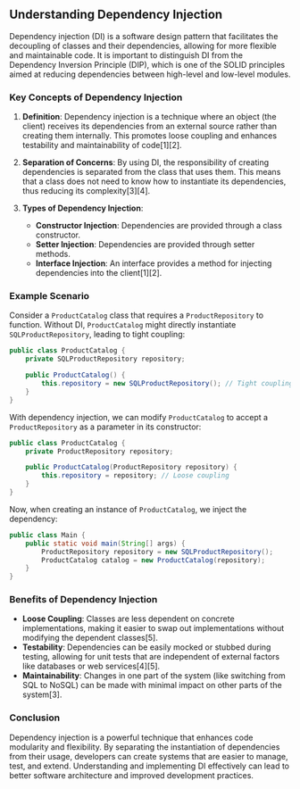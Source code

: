 ## Understanding Dependency Injection

Dependency injection (DI) is a software design pattern that facilitates the decoupling of classes and their dependencies, allowing for more flexible and maintainable code. It is important to distinguish DI from the Dependency Inversion Principle (DIP), which is one of the SOLID principles aimed at reducing dependencies between high-level and low-level modules.

### Key Concepts of Dependency Injection

1. **Definition**: Dependency injection is a technique where an object (the client) receives its dependencies from an external source rather than creating them internally. This promotes loose coupling and enhances testability and maintainability of code[1][2].

2. **Separation of Concerns**: By using DI, the responsibility of creating dependencies is separated from the class that uses them. This means that a class does not need to know how to instantiate its dependencies, thus reducing its complexity[3][4].

3. **Types of Dependency Injection**:
   - **Constructor Injection**: Dependencies are provided through a class constructor.
   - **Setter Injection**: Dependencies are provided through setter methods.
   - **Interface Injection**: An interface provides a method for injecting dependencies into the client[1][2].

### Example Scenario

Consider a `ProductCatalog` class that requires a `ProductRepository` to function. Without DI, `ProductCatalog` might directly instantiate `SQLProductRepository`, leading to tight coupling:

```java
public class ProductCatalog {
    private SQLProductRepository repository;

    public ProductCatalog() {
        this.repository = new SQLProductRepository(); // Tight coupling
    }
}
```

With dependency injection, we can modify `ProductCatalog` to accept a `ProductRepository` as a parameter in its constructor:

```java
public class ProductCatalog {
    private ProductRepository repository;

    public ProductCatalog(ProductRepository repository) {
        this.repository = repository; // Loose coupling
    }
}
```

Now, when creating an instance of `ProductCatalog`, we inject the dependency:

```java
public class Main {
    public static void main(String[] args) {
        ProductRepository repository = new SQLProductRepository();
        ProductCatalog catalog = new ProductCatalog(repository);
    }
}
```

### Benefits of Dependency Injection

- **Loose Coupling**: Classes are less dependent on concrete implementations, making it easier to swap out implementations without modifying the dependent classes[5].
- **Testability**: Dependencies can be easily mocked or stubbed during testing, allowing for unit tests that are independent of external factors like databases or web services[4][5].
- **Maintainability**: Changes in one part of the system (like switching from SQL to NoSQL) can be made with minimal impact on other parts of the system[3].

### Conclusion

Dependency injection is a powerful technique that enhances code modularity and flexibility. By separating the instantiation of dependencies from their usage, developers can create systems that are easier to manage, test, and extend. Understanding and implementing DI effectively can lead to better software architecture and improved development practices.

